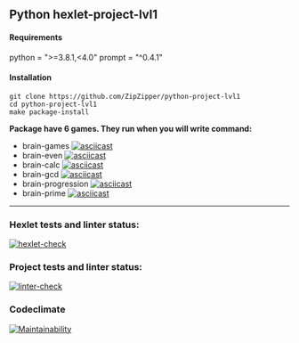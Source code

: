 ## Python hexlet-project-lvl1 


#### Requirements
python = ">=3.8.1,<4.0"
prompt = "^0.4.1"

#### Installation

```
git clone https://github.com/ZipZipper/python-project-lvl1
cd python-project-lvl1
make package-install
```


**Package have 6 games. They run when you will write command:**
- brain-games  [![asciicast](https://asciinema.org/a/14.png)](https://asciinema.org/a/56p4xi5W64VsAUaivrxuFY0AY)
- brain-even  [![asciicast](https://asciinema.org/a/14.png)](https://asciinema.org/a/7eifA3Txh5MfEkG4J4NEbaKpe)      
- brain-calc  [![asciicast](https://asciinema.org/a/14.png)](https://asciinema.org/a/BCJGci5JjxCtRsJFmGv2duV47)     
- brain-gcd   [![asciicast](https://asciinema.org/a/14.png)](https://asciinema.org/a/govoe6VVa1TY1sZ31eWJgfeat)    
- brain-progression  [![asciicast](https://asciinema.org/a/14.png)](https://asciinema.org/a/W51RrjlwGn9JX7aczcyHQ1OKp)
- brain-prime  [![asciicast](https://asciinema.org/a/14.png)](https://asciinema.org/a/diEKFtP7XCMp64Id2pX8UexyQ)


___

### Hexlet tests and linter status:
[![hexlet-check](https://github.com/ZipZipper/python-project-lvl1/actions/workflows/hexlet-check.yml/badge.svg)](https://github.com/ZipZipper/python-project-lvl1/actions/workflows/hexlet-check.yml)

### Project tests and linter status:
[![linter-check](https://github.com/ZipZipper/python-project-lvl1/actions/workflows/brain-games.yml/badge.svg)](https://github.com/ZipZipper/python-project-lvl1/actions/workflows/brain-games.yml)

### Codeclimate
[![Maintainability](https://api.codeclimate.com/v1/badges/5a7443afee9feedfdc9a/maintainability)](https://codeclimate.com/github/ZipZipper/python-project-lvl1/maintainability)
